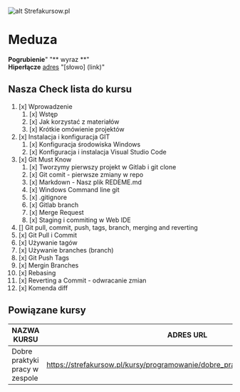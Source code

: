 ![alt Strefakursow.pl](http://peryskop.studio/blog/wp-content/uploads/2019/08/a_to_klops_nasa_logo_peryskop_studio_wpis-glowne4.png "Strefa Kursów Szkolenia Online")
# Meduza
**Pogrubienie**" "** wyraz **"  
**Hiperłącze** [adres](https://git-scm.com/book/pl/v2/Podstawy-Gita-Praca-ze-zdalnym-repozytorium) "[słowo] (link)"

## Nasza Check lista do kursu

1. [x] Wprowadzenie  
   1. [x] Wstęp  
   2. [x] Jak korzystać z materiałów  
   3. [x] Krótkie omówienie projektów  
2. [x] Instalacja i konfiguracja GIT  
   1. [x] Konfiguracja środowiska Windows  
   2. [x] Konfiguracja i instalacja Visual Studio Code  
3. [x] Git Must Know
   1. [x] Tworzymy pierwszy projekt w Gitlab i git clone
   2. [x] Git comit - pierwsze zmiany w repo
   3. [x] Markdown - Nasz plik REDEME.md
   4. [x] Windows Command line git
   5. [x] .gitignore
   6. [x] Gitlab branch
   7. [x] Merge Request
   8. [x] Staging i commiting w Web IDE
 4. [] Git pull, commit, push, tags, branch, merging and reverting
   1. [x] Git Pull i Commit
   2. [x] Używanie tagów
   3. [x] Używanie branches (branch)
   4. [x] Git Push Tags
   5. [x] Mergin Branches
   6. [x] Rebasing
   7. [x] Reverting a Commit - odwracanie zmian
   8. [x] Komenda diff
 ## Powiązane kursy
 | NAZWA KURSU | ADRES URL | POZIOM KURSU |
 |-------------|-----------|--------------|
 |Dobre praktyki pracy w zespole|https://strefakursow.pl/kursy/programowanie/dobre_praktyki_pracy_w_zespole.html|Średniozaawansowany|

